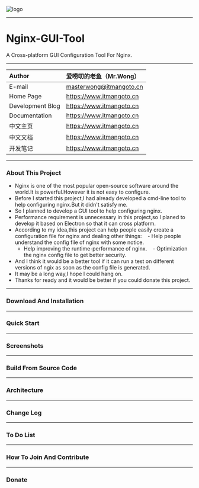 ![logo](https://www.itmangoto.cn/wp-content/uploads/2018/05/logo_nginx_gui_tool.jpg)

****
# Nginx-GUI-Tool
A Cross-platform GUI Configuration Tool For Nginx.

****
| Author | 爱唠叨的老鱼（Mr.Wong）|
| :------ | :--------- |
| E-mail | masterwong@itmangoto.cn |
| Home Page | https://www.itmangoto.cn |
| Development Blog | https://www.itmangoto.cn |
| Documentation | https://www.itmangoto.cn |
| 中文主页 | https://www.itmangoto.cn |
| 中文文档 | https://www.itmangoto.cn |
| 开发笔记 | https://www.itmangoto.cn |

****
### About This Project
- Nginx is one of the most popular open-source software around the world.It is powerful.However it is not easy to configure.
- Before I started this project,I had already developed a cmd-line tool to help configuring nginx.But it didn't satisfy me.
- So I planned to develop a GUI tool to help configuring nginx.
- Performance requirement is unnecessary in this project,so I planed to develop it based on Electron so that it can cross platform.
- According to my idea,this project can help people easily create a configuration file for nginx and dealing other things:
    - Help people understand the config file of nginx with some notice.
    - Help improving the runtime-performance of nginx.
    - Optimization the nginx config file to get better security.
- And I think it would be a better tool if it can run a test on different versions of ngix as soon as the config file is generated.
- It may be a long way,I hope I could hang on.
- Thanks for ready and it would be better if you could donate this project.

****
### Download And Installation

****
### Quick Start

****
### Screenshots

****
### Build From Source Code

****
### Architecture

****
### Change Log

****
### To Do List

****
### How To Join And Contribute

****
### Donate

